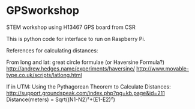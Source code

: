 GPSworkshop
===========

STEM workshop using H13467 GPS board from CSR

This is python code for interface to run on Raspberry Pi.


References for calculating distances:

From long and lat:
great circle formulae (or Haversine Formula?)
http://andrew.hedges.name/experiments/haversine/
http://www.movable-type.co.uk/scripts/latlong.html

If in UTM:
Using the Pythagorean Theorem to Calculate Distances:
http://support.groundspeak.com/index.php?pg=kb.page&id=211
Distance(meters) = Sqrt((N1-N2)²+(E1-E2)²)

